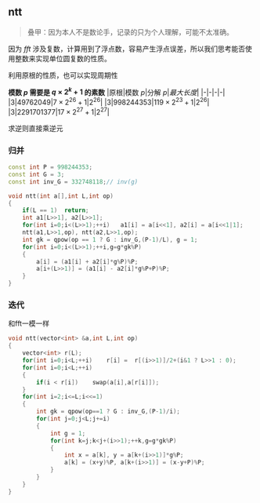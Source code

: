 ## ntt
> 叠甲：因为本人不是数论手，记录的只为个人理解，可能不太准确。

因为 $fft$ 涉及复数，计算用到了浮点数，容易产生浮点误差，所以我们思考能否使用整数来实现单位圆复数的性质。

利用原根的性质，也可以实现周期性

**模数 $p$ 需要是 $q \times 2^k + 1$ 的素数**
|原根|模数 $p$|分解 $p$|$最大长度$|
|-|-|-|-|
|$3$|$49762049$|$7 \times 2^{26} + 1$|$2^{26}$|
|$3$|$998244353$|$119 \times 2^{23} + 1$|$2^{26}$|
|$3$|$2291701377$|$17 \times 2^{27} + 1$|$2^{27}$|

求逆则直接乘逆元

### 归并
```cpp
const int P = 998244353;
const int G = 3;
const int inv_G = 332748118;// inv(g)

void ntt(int a[],int L,int op)
{
	if(L == 1)	return;
	int a1[L>>1], a2[L>>1];
	for(int i=0;i<(L>>1);++i)	a1[i] = a[i<<1], a2[i] = a[i<<1|1];
	ntt(a1,L>>1,op), ntt(a2,L>>1,op);
	int gk = qpow(op == 1 ? G : inv_G,(P-1)/L), g = 1;
	for(int i=0;i<(L>>1);++i,g=g*gk%P)
	{
		a[i] = (a1[i] + a2[i]*g%P)%P;
		a[i+(L>>1)] = (a1[i] - a2[i]*g%P+P)%P;
	}
}
```

### 迭代
和fft一模一样
```cpp
void ntt(vector<int> &a,int L,int op)
{
	vector<int> r(L);
	for(int i=0;i<L;++i)	r[i] =  r[(i>>1)]/2+(i&1 ? L>>1 : 0);
	for(int i=0;i<L;++i)
	{
		if(i < r[i])	swap(a[i],a[r[i]]);
	}
	for(int i=2;i<=L;i<<=1)
	{
		int gk = qpow(op==1 ? G : inv_G,(P-1)/i);
		for(int j=0;j<L;j+=i)
		{
			int g = 1;
			for(int k=j;k<j+(i>>1);++k,g=g*gk%P)
			{
				int x = a[k], y = a[k+(i>>1)]*g%P;
				a[k] = (x+y)%P, a[k+(i>>1)] = (x-y+P)%P;
			}
		}
	}
}
```